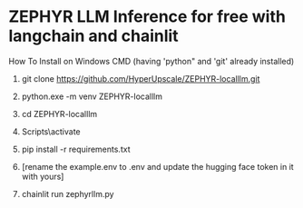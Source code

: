 # ZEPHYR LLM Inference for free with langchain and chainlit

How To Install on Windows CMD (having 'python" and 'git' already installed)

1. git clone https://github.com/HyperUpscale/ZEPHYR-localllm.git

2. python.exe -m venv ZEPHYR-localllm

3. cd ZEPHYR-localllm

4. Scripts\activate

5. pip install -r requirements.txt

6. [rename the example.env to .env and update the hugging face token in it with yours]

7. chainlit run zephyrllm.py

